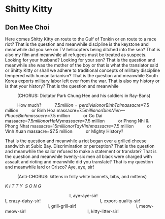 # Shitty Kitty
## Don Mee Choi
Here comes Shitty Kitty en route to the Gulf of Tonkin or en route to a race
riot? That
is the question and meanwhile discipline is the keystone and meanwhile did you
see on TV helicopters being ditched into the sea? That is also my film and
meanwhile
all refugees must be treated as suspects. Looking for your husband? Looking
for
your son? That is the question and meanwhile she was the mother of the boy or
that
is what the translator said or Shitty Kitty or shall we adhere to traditional
concepts
of military discipline tempered with humanitarianism? That is the question and
meanwhile South Korea exports military labor left over from the war. That is
also my
history or is that your history? That is the question and meanwhile

          (CHORUS: Dictator Park Chung Hee and his soldiers in Ray-Bans)

          How much?
          $7.5 million=per division
          or Binh Tai massacre=$7.5 million
          or Binh Hoa massacre=$7.5 million
          or Dien Nien—Phuoc Binh massacre=$7.5 million
          or Go Dai massacre=$7.5 milion
          or Ha My massacre=$7.5 million
          or Phong Nhi & Phong Nhat massacre=$15 million
          or Tay Vinh massacre=$7.5 million
          or Vinh Xuan massacre=$7.5 million
          or Mighty History?

That is the question and meanwhile a riot began over a grilled cheese sandwich
at
Subic Bay. Discrimination or perception? That is the question and meanwhile
the
sailor refused to make a statement or translate? That is the question and
meanwhile
twenty-six men all black were charged with assault and rioting and meanwhile
did
you translate? That is my question and meanwhile lard or Crisco? Aye, aye,
sir!

          (Anti-CHORUS: kittens in frilly white bonnets, bibs, and mittens)

_K I T T Y  S O N G_

                                                     I, aye-aye-sir!
                                                  I, crazy-daisy-sir!
                                                I, export-quality-sir!
                                                   I, grill-grill-sir!
                                                I, meow-meow-sir!
                                                  I, kitty-litter-sir!